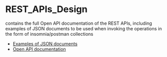 # REST_APIs_Design

 contains the full Open API documentation of the REST APIs, including examples of JSON documents to be used when invoking the operations in the form of insomnia/postman collections

- [Examples of JSON documents](./examples/)
- [Open API documentation](./openapi.yaml)